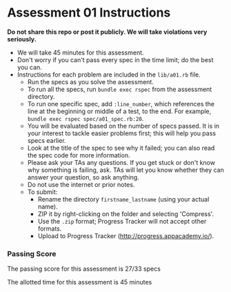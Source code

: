 # Assessment 01 Instructions

**Do not share this repo or post it publicly. We will take violations
very seriously.**

* We will take 45 minutes for this assessment.
* Don't worry if you can't pass every spec in the time limit; do the
  best you can.
* Instructions for each problem are included in the `lib/a01.rb` file.
  * Run the specs as you solve the assessment.
  * To run all the specs, run `bundle exec rspec` from the assessment
    directory.
  * To run one specific spec, add `:line_number`, which references the
    line at the beginning or middle of a test, to the end. For example,
    `bundle exec rspec spec/a01_spec.rb:20`.
  * You will be evaluated based on the number of specs passed. It is in
    your interest to tackle easier problems first; this will help you
    pass specs earlier.
  * Look at the title of the spec to see why it failed; you can also
    read the spec code for more information.
  * Please ask your TAs any questions. If you get stuck or don't know
    why something is failing, ask. TAs will let you know whether they
    can answer your question, so ask anything.
  * Do not use the internet or prior notes.
  * To submit:
    * Rename the directory `firstname_lastname` (using your actual
      name).
    * ZIP it by right-clicking on the folder and selecting 'Compress'.
    * Use the `.zip` format; Progress Tracker will not accept other
      formats.
    * Upload to Progress Tracker (http://progress.appacademy.io/).

### Passing Score

The passing score for this assessment is 27/33 specs

The allotted time for this assessment is 45 minutes